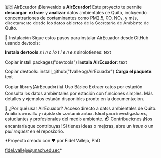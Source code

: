 🇪🇨 AirEcuador
¡Bienvenido a **AirEcuador**! Este proyecto te permite **descargar**, **extraer** y **analizar** datos ambientales de Quito, incluyendo concentraciones de contaminantes como PM2.5, CO, NO₂, y más, directamente desde los datos abiertos de la Secretaría de Ambiente de Quito.

🚀 Instalación
Sigue estos pasos para instalar AirEcuador desde GitHub usando devtools:

**Instala devtools** 
𝑠
𝑖
𝑛
𝑜
𝑙
𝑜
𝑡
𝑖
𝑒
𝑛
𝑒
𝑠
sinolotienes:
text

Copiar
install.packages("devtools")
**Instala AirEcuador**:
text

Copiar
devtools::install_github("fvallejog/AirEcuador")
**Carga el paquete**:
text

Copiar
library(AirEcuador)
📊 Uso Básico
Extraer datos por estación
Consulta los datos ambientales por estación con funciones simples. Más detalles y ejemplos estarán disponibles pronto en la documentación.

🌟 ¿Por qué usar AirEcuador?
Acceso directo a datos ambientales de Quito.
Análisis sencillo y rápido de contaminantes.
Ideal para investigadores, estudiantes y profesionales del medio ambiente.
📬 Contribuciones
¡Nos encantaría que contribuyas! Si tienes ideas o mejoras, abre un *issue* o un *pull request* en el repositorio.

*Proyecto creado con ❤️ por Fidel Vallejo, PhD 

fidel.vallejo@unach.edu.ec*
